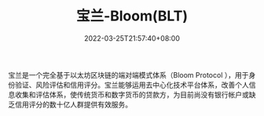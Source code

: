 ﻿---
weight: 
title: "宝兰-Bloom(BLT)"
description: "宝兰是一个完全基于以太坊区块链的端对端模式体系（Bloom Protocol ），用于身份验证、风险评估和信用评分"
date: 2022-03-25T21:57:40+08:00
lastmod: 2022-03-25T16:45:40+08:00
draft: false
authors: ["Metabd"]
featuredImage: "baolan-bloomblt.webp"
link: ""
tags: ["数字代币","宝兰-Bloom(BLT)"]
categories: ["navigation"]
navigation: ["数字代币"]
lightgallery: true
toc: true
pinned: false
recommend: false
recommend1: false
---
宝兰是一个完全基于以太坊区块链的端对端模式体系（Bloom Protocol ），用于身份验证、风险评估和信用评分。宝兰能够运用去中心化技术平台体系，改善个人信息收集和评估体系，使传统货币和数字货币的贷款方，为目前尚没有银行帐户或缺乏信用评分的数十亿人群提供有效服务。
